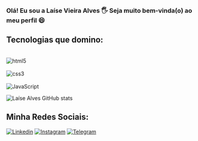 ### Olá! Eu sou a Laíse Vieira Alves 🖐 Seja muito bem-vinda(o) ao meu perfil 😄 


## Tecnologias que domino:

<div style= "display: inline_block"> <br>
    <img alt="html5" src= "https://img.shields.io/badge/HTML5-E34F26?style=for-the-badge&logo=html5&logoColor=white"/>
</div><div style= "display: inline_block"> <br>
    <img alt="css3" src= "https://img.shields.io/badge/CSS3-1572B6?style=for-the-badge&logo=css3&logoColor=white"/>
</div>
<div style= "display: inline_block"> <br>
    <img alt="JavaScript" src= "https://img.shields.io/badge/JavaScript-323330?style=for-the-badge&logo=javascript&logoColor=F7DF1E"/>
</div>


![Laíse Alves GitHub stats](https://github-readme-stats.vercel.app/api?username=laisevdev&show_icons=true&theme=tokyonight)


## Minha Redes Sociais:

[![Linkedin](https://img.shields.io/badge/LinkedIn-0077B5?style=for-the-badge&logo=linkedin&logoColor=white)](https://www.linkedin.com/in/laisevdev/)
[![Instagram](https://img.shields.io/badge/Instagram-E4405F?style=for-the-badge&logo=instagram&logoColor=white)](https://www.instagram.com/criptonoobr/)
[![Telegram](https://img.shields.io/badge/Telegram-2CA5E0?style=for-the-badge&logo=telegram&logoColor=white)](https://t.me/laisev)
